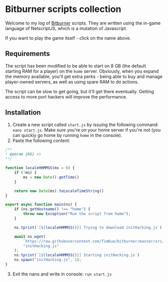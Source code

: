 # Bitburner scripts collection

Welcome to my log of [Bitburner](https://danielyxie.github.io/bitburner/) scripts. They are written using the in-game language of NetscriptJS, which is a mutation of Javascript.

If you want to play the game itself - click on the name above.

## Requirements

The script has been modified to be able to start on 8 GB (the default starting RAM for a player) on the `home` server. Obviously, when you expand the memory available, you'll get extra perks - being able to buy and manage player-owned servers, as well as using spare RAM to do actions.

The script can be slow to get going, but it'll get there eventually. Getting access to more port hackers will improve the performance.

## Installation

1. Create a new script called `start.js` by issuing the following command: `nano start.js`. Make sure you're on your home server if you're not (you can quickly go home by running `home` in the console).
2. Paste the following content:

```javascript
/**
* @param {NS} ns
**/

function localeHHMMSS(ms = 0) {
	if (!ms) {
		ms = new Date().getTime()
	}

	return new Date(ms).toLocaleTimeString()
}

export async function main(ns) {
	if (ns.getHostname() !== "home") {
		throw new Exception("Run the script from home");
	}

	ns.tprint(`[${localeHHMMSS()}] Trying to download initHacking.js`);

	await ns.wget(
		`https://raw.githubusercontent.com/TimKue/bitburner/master/src/initHacking.js?ts=${new Date().getTime()}`,
		"initHacking.js"
	);
	ns.tprint(`[${localeHHMMSS()}] Starting initHacking.js`)
	ns.spawn("initHacking.js", 1);
}
```

3. Exit the nano and write in console: `run start.js`

